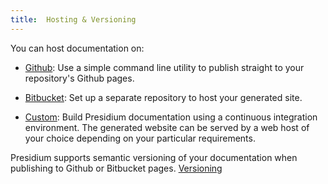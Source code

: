 ```yaml
---
title:  Hosting & Versioning
---
```


You can host documentation on:

* [Github]({{site.baseurl}}/recipes/hosting/): Use a simple command line utility to publish straight to your repository's Github pages.

* [Bitbucket]({{site.baseurl}}/recipes/hosting/): Set up a separate repository to host your generated site.

* [Custom]({{site.baseurl}}/recipes/hosting/): Build Presidium documentation using a continuous integration environment. The generated website can be served by a web host of your choice depending on your particular requirements.

Presidium supports semantic versioning of your documentation when publishing to Github or Bitbucket pages. [Versioning]({{site.baseurl}}/recipes/versioning/)
